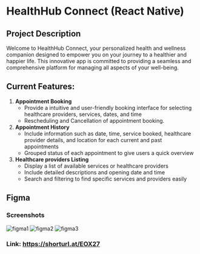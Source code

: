 # HealthHub Connect (React Native)

## Project Description
Welcome to HealthHub Connect, your personalized health and wellness companion designed to empower you on your journey to a healthier and happier life. This innovative app is committed to providing a seamless and comprehensive platform for managing all aspects of your well-being.

## Current Features:
1. **Appointment Booking**
   - Provide a intuitive and user-friendly booking interface for selecting healthcare providers, services, dates, and time
   - Rescheduling and Cancellation of appointment booking.
2. **Appointment History**
   - Include information such as date, time, service booked, healthcare provider details, and location for each current and past appointments
   - Grouped status of each appointment to give users a quick overview 
4. **Healthcare providers Listing**
   - Display a list of available services or healthcare providers
   - Include detailed descriptions and opening date and time
   - Search and filtering to find specific services and providers easily

## Figma 
### Screenshots
![figma1](https://github.com/Kennn7777777/health_app/assets/74097893/e4d90eb1-8129-49e7-8eb5-65a6da9e3ff1)
![figma2](https://github.com/Kennn7777777/health_app/assets/74097893/834a6651-a8aa-4bf1-811e-7d5a2d71b439)
![figma3](https://github.com/Kennn7777777/health_app/assets/74097893/2c453542-36a1-4902-b533-5d8b7d053c8f)

### Link: https://shorturl.at/EOX27
